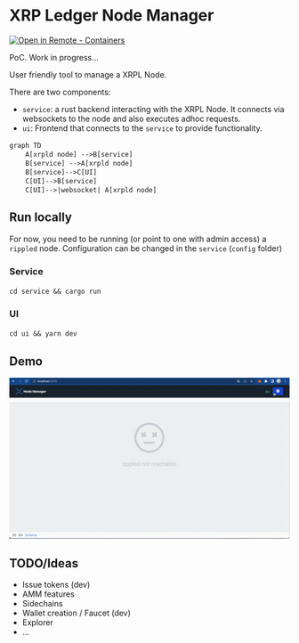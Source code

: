 # XRP Ledger Node Manager

[![Open in Remote - Containers](https://img.shields.io/static/v1?label=Remote%20-%20Containers&message=Open&color=blue&logo=visualstudiocode)](https://vscode.dev/redirect?url=vscode://ms-vscode-remote.remote-containers/cloneInVolume?url=https://github.com/elmurci/xrpl-node-manager)

PoC. Work in progress...

User friendly tool to manage a XRPL Node.

There are two components: 

- `service`: a rust backend interacting with the XRPL Node. It connects via websockets to the node and also executes adhoc requests.
- `ui`: Frontend that connects to the `service` to provide functionality.

```mermaid
graph TD
    A[xrpld node] -->B[service]
    B[service] -->A[xrpld node]
    B[service]-->C[UI]
    C[UI]-->B[service]
    C[UI]-->|websocket| A[xrpld node]
```

## Run locally

For now, you need to be running (or point to one with admin access) a `rippled` node. Configuration can be changed in the `service` (`config` folder)

### Service

`cd service && cargo run`

### UI

`cd ui && yarn dev`

## Demo

![alt text](xrplnodemanager.gif)

## TODO/Ideas

- Issue tokens (dev)
- AMM features
- Sidechains
- Wallet creation / Faucet (dev)
- Explorer
- ...
